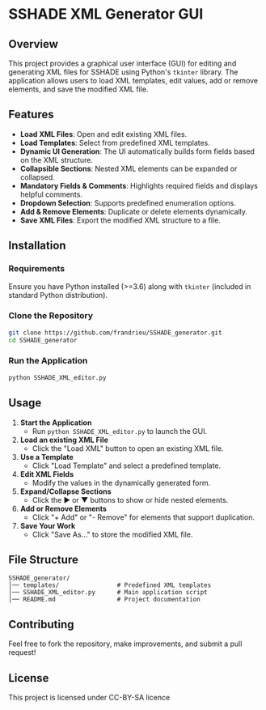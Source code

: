 # SSHADE XML Generator GUI

## Overview
This project provides a graphical user interface (GUI) for editing and generating XML files for SSHADE using Python's `tkinter` library. The application allows users to load XML templates, edit values, add or remove elements, and save the modified XML file.

## Features
- **Load XML Files**: Open and edit existing XML files.
- **Load Templates**: Select from predefined XML templates.
- **Dynamic UI Generation**: The UI automatically builds form fields based on the XML structure.
- **Collapsible Sections**: Nested XML elements can be expanded or collapsed.
- **Mandatory Fields & Comments**: Highlights required fields and displays helpful comments.
- **Dropdown Selection**: Supports predefined enumeration options.
- **Add & Remove Elements**: Duplicate or delete elements dynamically.
- **Save XML Files**: Export the modified XML structure to a file.

## Installation
### Requirements
Ensure you have Python installed (>=3.6) along with `tkinter` (included in standard Python distribution).

### Clone the Repository
```bash
git clone https://github.com/frandrieu/SSHADE_generator.git
cd SSHADE_generator
```

### Run the Application
```bash
python SSHADE_XML_editor.py
```

## Usage
1. **Start the Application**
   - Run `python SSHADE_XML_editor.py` to launch the GUI.
2. **Load an existing XML File**
   - Click the "Load XML" button to open an existing XML file.
3. **Use a Template**
   - Click "Load Template" and select a predefined template.
4. **Edit XML Fields**
   - Modify the values in the dynamically generated form.
5. **Expand/Collapse Sections**
   - Click the ▶ or ▼ buttons to show or hide nested elements.
6. **Add or Remove Elements**
   - Click "+ Add" or "- Remove" for elements that support duplication.
7. **Save Your Work**
   - Click "Save As..." to store the modified XML file.

## File Structure
```
SSHADE_generator/
│── templates/                # Predefined XML templates
│── SSHADE_XML_editor.py      # Main application script
│── README.md                 # Project documentation
```

## Contributing
Feel free to fork the repository, make improvements, and submit a pull request!

## License
This project is licensed under CC-BY-SA licence

